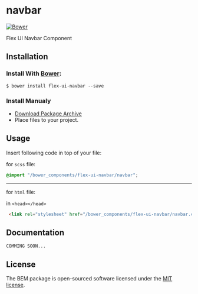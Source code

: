 # navbar

[![Bower](https://img.shields.io/bower/v/flex-ui-navbar.svg)](https://github.com/flex-ui/navbar)

Flex UI Navbar Component

## Installation
### Install With [Bower](http://bower.io/):
```
$ bower install flex-ui-navbar --save
```
### Install Manualy
- [Download Package Archive](https://github.com/flex-ui/navbar/archive/master.zip)
- Place files to your project.

## Usage
Insert following code in top of your file:

for `scss` file:
```scss
@import "/bower_components/flex-ui-navbar/navbar";
```

---

for `html` file:

in `<head></head>`
```html
 <link rel="stylesheet" href="/bower_components/flex-ui-navbar/navbar.css" />
```

## Documentation
` COMMING SOON... `

## License
The BEM package is open-sourced software licensed under the [MIT license](http://opensource.org/licenses/MIT).
